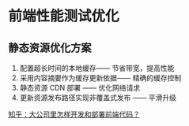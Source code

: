 # 前端性能测试优化

## 静态资源优化方案

1. 配置超长时间的本地缓存—— 节省带宽，提高性能
2. 采用内容摘要作为缓存更新依据—— 精确的缓存控制
3. 静态资源 CDN 部署 —— 优化网络请求
4. 更新资源发布路径实现非覆盖式发布 —— 平滑升级

[知乎：大公司里怎样开发和部署前端代码？](https://www.zhihu.com/question/20790576/answer/32602154)
